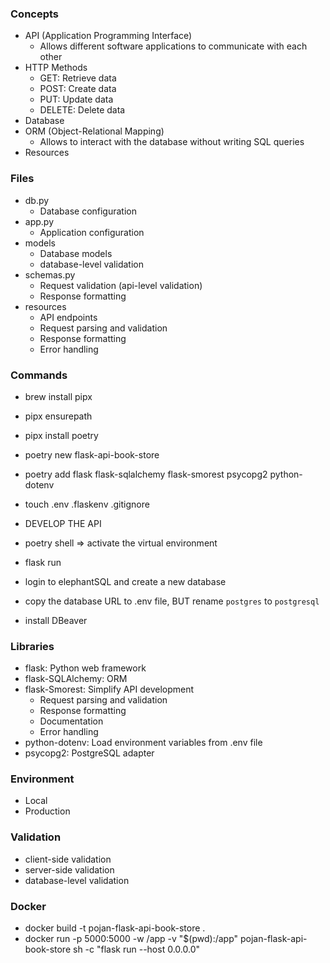 ### Concepts

- API (Application Programming Interface)
    - Allows different software applications to communicate with each other
- HTTP Methods
    - GET: Retrieve data
    - POST: Create data
    - PUT: Update data
    - DELETE: Delete data
- Database
- ORM (Object-Relational Mapping)
    - Allows to interact with the database without writing SQL queries
- Resources

### Files

- db.py
    - Database configuration
- app.py
    - Application configuration
- models
    - Database models
    - database-level validation
- schemas.py
    - Request validation (api-level validation)
    - Response formatting
- resources
    - API endpoints
    - Request parsing and validation
    - Response formatting
    - Error handling

### Commands

- brew install pipx
- pipx ensurepath
- pipx install poetry
- poetry new flask-api-book-store
- poetry add flask flask-sqlalchemy flask-smorest psycopg2 python-dotenv
- touch .env .flaskenv .gitignore
- DEVELOP THE API
- poetry shell => activate the virtual environment
- flask run

- login to elephantSQL and create a new database
- copy the database URL to .env file, BUT rename `postgres` to `postgresql`
- install DBeaver

### Libraries

- flask: Python web framework
- flask-SQLAlchemy: ORM
- flask-Smorest: Simplify API development
    - Request parsing and validation
    - Response formatting
    - Documentation
    - Error handling
- python-dotenv: Load environment variables from .env file
- psycopg2: PostgreSQL adapter

### Environment

- Local
- Production

### Validation

- client-side validation
- server-side validation
- database-level validation

### Docker

- docker build -t pojan-flask-api-book-store .
- docker run -p 5000:5000 -w /app -v "$(pwd):/app" pojan-flask-api-book-store sh -c "flask run --host 0.0.0.0"
